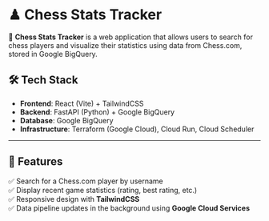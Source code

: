 # ♟ Chess Stats Tracker

🚀 **Chess Stats Tracker** is a web application that allows users to search for chess players and visualize their statistics using data from Chess.com, stored in Google BigQuery.

## 🛠️ Tech Stack
- **Frontend**: React (Vite) + TailwindCSS
- **Backend**: FastAPI (Python) + Google BigQuery
- **Database**: Google BigQuery
- **Infrastructure**: Terraform (Google Cloud), Cloud Run, Cloud Scheduler

---

## 🚀 Features
✅ Search for a Chess.com player by username  
✅ Display recent game statistics (rating, best rating, etc.)  
✅ Responsive design with **TailwindCSS**  
✅ Data pipeline updates in the background using **Google Cloud Services**  
